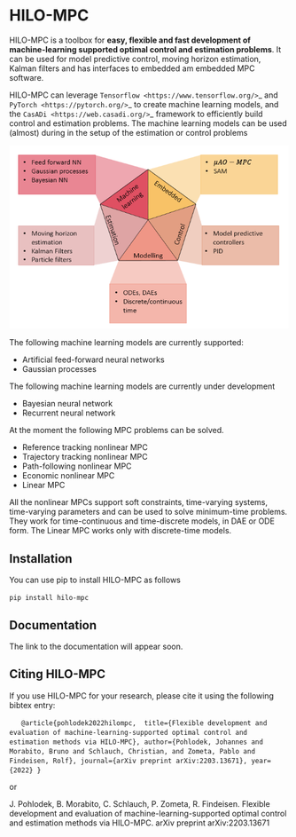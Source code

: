 HILO-MPC 
=========

HILO-MPC is a toolbox for **easy, flexible and fast development of machine-learning supported optimal control and estimation problems**.
It can be used for model predictive control, moving horizon estimation, Kalman filters and has interfaces to embedded am 
embedded MPC software. 

HILO-MPC can leverage `Tensorflow <https://www.tensorflow.org/>`_ and `PyTorch <https://pytorch.org/>`_
to create machine learning models, and the  `CasADi <https://web.casadi.org/>`_ framework to efficiently
build control and estimation problems. The machine learning models can be used (almost) during in the setup
of the estimation or control problems 

![plot](doc/source/images/overview.png)

The following machine learning models are currently supported:

- Artificial feed-forward neural networks
- Gaussian processes
 
 The following machine learning models are currently under development
 
- Bayesian neural network
- Recurrent neural network

At the moment the following MPC problems can be solved. 

- Reference tracking nonlinear MPC
- Trajectory tracking nonlinear MPC
- Path-following nonlinear MPC
- Economic nonlinear MPC
- Linear MPC

All the nonlinear MPCs support soft constraints, time-varying 
systems, time-varying parameters and can be used to solve minimum-time problems. They work for time-continuous
and time-discrete models, in DAE or ODE form. The Linear MPC works only with discrete-time models. 

Installation
-------------
You can use pip to install HILO-MPC as follows 

``
pip install hilo-mpc
``

Documentation
-------------
The link to the documentation will appear soon.

Citing HILO-MPC
---------------
If you use HILO-MPC for your research, please cite it using the following bibtex entry:

``   
@article{pohlodek2022hilompc, 
       title={Flexible development and evaluation of machine-learning-supported optimal control and estimation methods via HILO-MPC},
      author={Pohlodek, Johannes and Morabito, Bruno and Schlauch, Christian, and Zometa, Pablo and Findeisen, Rolf},
      journal={arXiv preprint arXiv:2203.13671},
      year={2022}
    }
``

or

J. Pohlodek, B. Morabito, C. Schlauch, P. Zometa, R. Findeisen. 
Flexible development and evaluation of machine-learning-supported optimal control and estimation methods via HILO-MPC. arXiv preprint arXiv:2203.13671
